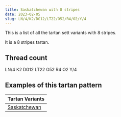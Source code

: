 ```yaml
---
title: Saskatchewan with 8 stripes
date: 2023-02-05
slug: LN/4/K2/DG12/LT22/O52/R4/O2/Y/4
---
```

This is a list of all the tartan sett variants with 8 stripes.

It is a 8 stripes tartan.


## Thread count
LN/4 K2 DG12 LT22 O52 R4 O2 Y/4

## Examples of this tartan pattern

| Tartan Variants |
|---------------|
| [Saskatchewan](/variants/ln/4/k2/dg12/lt22/o52/r4/o2/y/4-dg004010-k000000-lne0e0e0-lt806050-od08010-rc00000-yf0c000)||
